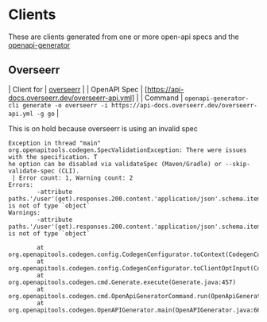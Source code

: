 # Clients

These are clients generated from one or more open-api specs and the [openapi-generator](https://openapi-generator.tech)

## Overseerr

| Client for | [overseerr](https://github.com/sct/overseerr) |
| OpenAPI Spec | [https://api-docs.overseerr.dev/overseerr-api.yml] |
| Command | `openapi-generator-cli generate -o overseerr -i https://api-docs.overseerr.dev/overseerr-api.yml -g go` |

This is on hold because overseerr is using an invalid spec

```log
Exception in thread "main" org.openapitools.codegen.SpecValidationException: There were issues with the specification. T
he option can be disabled via validateSpec (Maven/Gradle) or --skip-validate-spec (CLI).
 | Error count: 1, Warning count: 2
Errors:
        -attribute paths.'/user'(get).responses.200.content.'application/json'.schema.items is not of type `object`
Warnings:
        -attribute paths.'/user'(get).responses.200.content.'application/json'.schema.items is not of type `object`

        at org.openapitools.codegen.config.CodegenConfigurator.toContext(CodegenConfigurator.java:604)
        at org.openapitools.codegen.config.CodegenConfigurator.toClientOptInput(CodegenConfigurator.java:631)
        at org.openapitools.codegen.cmd.Generate.execute(Generate.java:457)
        at org.openapitools.codegen.cmd.OpenApiGeneratorCommand.run(OpenApiGeneratorCommand.java:32)
        at org.openapitools.codegen.OpenAPIGenerator.main(OpenAPIGenerator.java:66)
```
